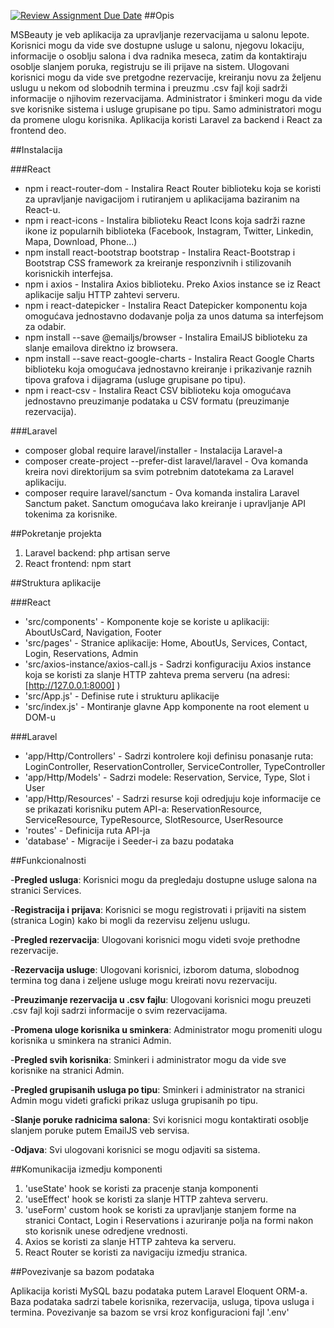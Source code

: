 [![Review Assignment Due Date](https://classroom.github.com/assets/deadline-readme-button-24ddc0f5d75046c5622901739e7c5dd533143b0c8e959d652212380cedb1ea36.svg)](https://classroom.github.com/a/1IMeAlJr)
##Opis

MSBeauty je veb aplikacija za upravljanje rezervacijama u salonu lepote. Korisnici mogu da vide sve dostupne usluge u salonu, njegovu lokaciju, informacije o osoblju salona i dva radnika meseca, zatim da kontaktiraju osoblje slanjem poruka, registruju se ili prijave na sistem. Ulogovani korisnici mogu da vide sve pretgodne rezervacije, kreiranju novu za željenu uslugu u nekom od slobodnih termina i preuzmu .csv fajl koji sadrži informacije o njihovim rezervacijama. Administrator i šminkeri mogu da vide sve korisnike sistema i usluge grupisane po tipu. Samo administratori mogu da promene ulogu korisnika. Aplikacija koristi Laravel za backend i React za frontend deo. 

##Instalacija

###React
- npm i react-router-dom - Instalira React Router biblioteku koja se koristi za upravljanje navigacijom i rutiranjem u aplikacijama baziranim na React-u.
- npm i react-icons - Instalira biblioteku React Icons koja sadrži razne ikone iz popularnih biblioteka (Facebook, Instagram, Twitter, Linkedin, Mapa, Download, Phone...)
- npm install react-bootstrap bootstrap - Instalira React-Bootstrap i Bootstrap CSS framework za kreiranje responzivnih i stilizovanih korisnickih interfejsa.
- npm i axios - Instalira Axios biblioteku. Preko Axios instance se iz React aplikacije salju HTTP zahtevi serveru.
- npm i react-datepicker - Instalira React Datepicker komponentu koja omogućava jednostavno dodavanje polja za unos datuma sa interfejsom za odabir.
- npm install --save @emailjs/browser - Instalira EmailJS biblioteku za slanje emailova direktno iz browsera.
- npm install --save react-google-charts - Instalira React Google Charts biblioteku koja omogućava jednostavno kreiranje i prikazivanje raznih tipova grafova i dijagrama (usluge grupisane po tipu).
- npm i react-csv - Instalira React CSV biblioteku koja omogućava jednostavno preuzimanje podataka u CSV formatu (preuzimanje rezervacija).

###Laravel 
- composer global require laravel/installer - Instalacija Laravel-a
- composer create-project --prefer-dist laravel/laravel - Ova komanda kreira novi direktorijum sa svim potrebnim datotekama za Laravel aplikaciju.
- composer require laravel/sanctum - Ova komanda instalira Laravel Sanctum paket. Sanctum omogućava lako kreiranje i upravljanje API tokenima za korisnike.

##Pokretanje projekta
1. Laravel backend: php artisan serve
2. React frontend: npm start 

##Struktura aplikacije

###React
- 'src/components' - Komponente koje se koriste u aplikaciji: AboutUsCard, Navigation, Footer
- 'src/pages' - Stranice aplikacije: Home, AboutUs, Services, Contact, Login, Reservations, Admin
- 'src/axios-instance/axios-call.js - Sadrzi konfiguraciju Axios instance koja se koristi za slanje HTTP zahteva prema serveru (na adresi: [http://127.0.0.1:8000] )
- 'src/App.js' - Definise rute i strukturu aplikacije
- 'src/index.js' - Montiranje glavne App komponente na root element u DOM-u

###Laravel
- 'app/Http/Controllers' - Sadrzi kontrolere koji definisu ponasanje ruta: LoginController, ReservationController, ServiceController, TypeController
- 'app/Http/Models' - Sadrzi modele: Reservation, Service, Type, Slot i User
- 'app/Http/Resources' - Sadrzi resurse koji odredjuju koje informacije ce se prikazati korisniku putem API-a: ReservationResource, ServiceResource, TypeResource, SlotResource, UserResource
- 'routes' - Definicija ruta API-ja
- 'database' - Migracije i Seeder-i za bazu podataka

##Funkcionalnosti

-**Pregled usluga**: Korisnici mogu da pregledaju dostupne usluge salona na stranici Services.

-**Registracija i prijava**: Korisnici se mogu registrovati i prijaviti na sistem (stranica Login) kako bi mogli da rezervisu zeljenu uslugu.

-**Pregled rezervacija**: Ulogovani korisnici mogu videti svoje prethodne rezervacije.

-**Rezervacija usluge**: Ulogovani korisnici, izborom datuma, slobodnog termina tog dana i zeljene usluge mogu kreirati novu rezervaciju.

-**Preuzimanje rezervacija u .csv fajlu**: Ulogovani korisnici mogu preuzeti .csv fajl koji sadrzi informacije o svim rezervacijama.

-**Promena uloge korisnika u sminkera**: Administrator mogu promeniti ulogu korisnika u sminkera na stranici Admin.

-**Pregled svih korisnika**: Sminkeri i administrator mogu da vide sve korisnike na stranici Admin.

-**Pregled grupisanih usluga po tipu**: Sminkeri i administrator na stranici Admin mogu videti graficki prikaz usluga grupisanih po tipu.

-**Slanje poruke radnicima salona**: Svi korisnici mogu kontaktirati osoblje slanjem poruke putem EmailJS veb servisa.

-**Odjava**: Svi ulogovani korisnici se mogu odjaviti sa sistema.

##Komunikacija izmedju komponenti

1. 'useState' hook se koristi za pracenje stanja komponenti
2. 'useEffect' hook se koristi za slanje HTTP zahteva serveru.
3. 'useForm' custom hook se koristi za upravljanje stanjem forme na stranici Contact, Login i Reservations i azuriranje polja na formi nakon sto korisnik unese odredjene vrednosti.
4. Axios se koristi za slanje HTTP zahteva ka serveru.
5. React Router se koristi za navigaciju izmedju stranica.

##Povezivanje sa bazom podataka

Aplikacija koristi MySQL bazu podataka putem Laravel Eloquent ORM-a. Baza podataka sadrzi tabele korisnika, rezervacija, usluga, tipova usluga i termina. Povezivanje sa bazom se vrsi kroz konfiguracioni fajl '.env' 

  
